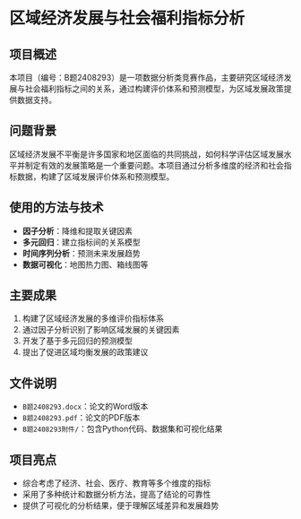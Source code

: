 # 区域经济发展与社会福利指标分析

## 项目概述

本项目（编号：B题2408293）是一项数据分析类竞赛作品，主要研究区域经济发展与社会福利指标之间的关系，通过构建评价体系和预测模型，为区域发展政策提供数据支持。

## 问题背景

区域经济发展不平衡是许多国家和地区面临的共同挑战，如何科学评估区域发展水平并制定有效的发展策略是一个重要问题。本项目通过分析多维度的经济和社会指标数据，构建了区域发展评价体系和预测模型。

## 使用的方法与技术

- **因子分析**：降维和提取关键因素
- **多元回归**：建立指标间的关系模型
- **时间序列分析**：预测未来发展趋势
- **数据可视化**：地图热力图、箱线图等

## 主要成果

1. 构建了区域经济发展的多维评价指标体系
2. 通过因子分析识别了影响区域发展的关键因素
3. 开发了基于多元回归的预测模型
4. 提出了促进区域均衡发展的政策建议

## 文件说明

- `B题2408293.docx`：论文的Word版本
- `B题2408293.pdf`：论文的PDF版本
- `B题2408293附件/`：包含Python代码、数据集和可视化结果

## 项目亮点

- 综合考虑了经济、社会、医疗、教育等多个维度的指标
- 采用了多种统计和数据分析方法，提高了结论的可靠性
- 提供了可视化的分析结果，便于理解区域差异和发展趋势
